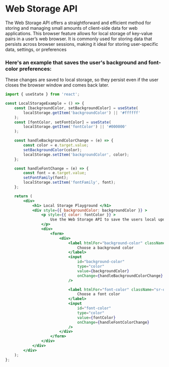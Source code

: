 # Web Storage API
The Web Storage API offers a straightforward and efficient method for storing and managing small amounts of client-side data for web applications. This browser feature allows for local storage of key-value pairs in a user’s web browser. It is commonly used for storing data that persists across browser sessions, making it ideal for storing user-specific data, settings, or preferences

### Here's an example that saves the user's background and font-color preferences:
 These changes are saved to local storage, so they persist even if the user closes the browser window and comes back later.

```jsx
import { useState } from 'react';

const LocalStorageExample = () => {
    const [backgroundColor, setBackgroundColor] = useState(
        localStorage.getItem('backgroundColor') || '#ffffff'
    );
    const [fontColor, setFontColor] = useState(
        localStorage.getItem('fontColor') || '#000000'
    );

    const handleBackgroundColorChange = (e) => {
        const color = e.target.value;
        setBackgroundColor(color);
        localStorage.setItem('backgroundColor', color);
    };

    const handleFontChange = (e) => {
        const font = e.target.value;
        setFontFamily(font);
        localStorage.setItem('fontFamily', font);
    };

    return (
        <div>
            <h1> Local Storage Playground </h1>
            <div style={{ backgroundColor: backgroundColor }} >
                <p style={{ color: fontColor }} >
                    Use the Web Storage API to save the users local updates
                </p>
                <div>
                    <form>
                        <div>
                            <label htmlFor="background-color" className="sr-only">
                                Choose a background color
                            </label>
                            <input
                                id="background-color"
                                type="color"
                                value={backgroundColor}
                                onChange={handleBackgroundColorChange}
                            />

                            <label htmlFor="font-color" className="sr-only">
                                Choose a font color
                            </label>
                            <input
                                id="font-color"
                                type="color"
                                value={fontColor}
                                onChange={handleFontColorChange}
                            />
                        </div>
                    </form>                
                </div>
            </div>
        </div>
    );
};
```